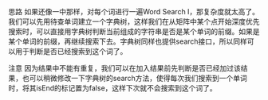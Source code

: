 思路
如果还像一中那样，对每个词进行一遍Word Search I，那复杂度就太高了。我们可以先用待查单词建立一个字典树，这样我们在从矩阵中某个点开始深度优先搜索时，可以直接用字典树判断当前组成的字符串是否是某个单词的前缀。如果是某个单词的前缀，再继续搜索下去。字典树同样也提供search接口，所以同样可以用于判断是否已经搜索到这个词了。

注意
因为结果中不能有重复，我们可以在加入结果前先判断是否已经加过该结果，也可以稍微修改一下字典树的search方法，使得每次我们搜索到一个单词时，将其isEnd的标记置为false，这样下次就不会搜索到这个词了。

